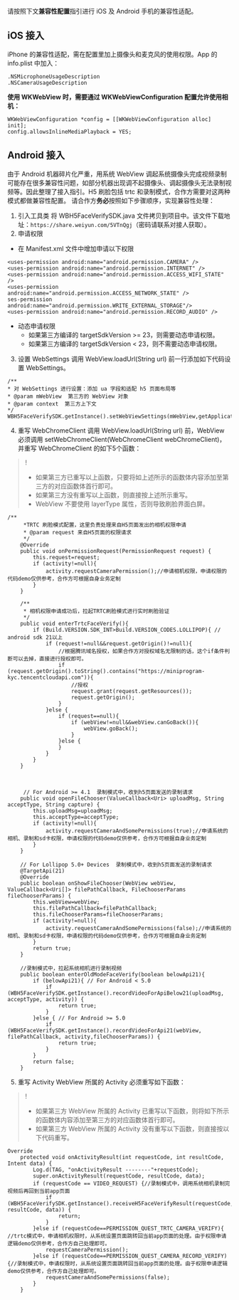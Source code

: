 请按照下文**兼容性配置**指引进行 iOS 及 Android 手机的兼容性适配。

## iOS 接入
iPhone 的兼容性适配，需在配置里加上摄像头和麦克风的使用权限。App 的 info.plist 中加入：
```
.NSMicrophoneUsageDescription  
.NSCameraUsageDescription
```
**使用 WKWebView 时，需要通过 WKWebViewConfiguration 配置允许使用相机：**
```
WKWebViewConfiguration *config = [[WKWebViewConfiguration alloc] init];
config.allowsInlineMediaPlayback = YES;
```
 
## Android 接入
由于 Android 机器碎片化严重，用系统 WebView 调起系统摄像头完成视频录制可能存在很多兼容性问题，如部分机器出现调不起摄像头、调起摄像头无法录制视频等。因此整理了接入指引。H5 刷脸包括 trtc 和录制模式，合作方需要对这两种模式都做兼容性配置。
请合作方**务必**按照如下步骤顺序，实现兼容性处理：
1. 引入工具类
将 WBH5FaceVerifySDK.java 文件拷贝到项目中。该文件下载地址：`https://share.weiyun.com/5VTnQgj`（密码请联系对接人获取）。
2. 申请权限
 - 在 Manifest.xml 文件中增加申请以下权限
```
<uses-permission android:name="android.permission.CAMERA" />
<uses-permission android:name="android.permission.INTERNET" />
<uses-permission android:name="android.permission.ACCESS_WIFI_STATE" />
<uses-permission android:name="android.permission.ACCESS_NETWORK_STATE" />
ses-permission android:name="android.permission.WRITE_EXTERNAL_STORAGE"/>
<uses-permission android:name="android.permission.RECORD_AUDIO" />
```
 - 动态申请权限
    - 如果第三方编译的 targetSdkVersion >= 23，则需要动态申请权限。
    - 如果第三方编译的 targetSdkVersion < 23，则不需要动态申请权限。
3. 设置 WebSettings
 调用 WebView.loadUrl(String url) 前一行添加如下代码设置 WebSettings。
```
/**
* 对 WebSettings 进行设置：添加 ua 字段和适配 h5 页面布局等
* @param mWebView  第三方的 WebView 对象
* @param context  第三方上下文
*/
WBH5FaceVerifySDK.getInstance().setWebViewSettings(mWebView,getApplicationContext());
```
4. 重写 WebChromeClient
调用 WebView.loadUrl(String url) 前，WebView 必须调用 setWebChromeClient(WebChromeClient webChromeClient)，并重写 WebChromeClient 的如下5个函数：
>! 
>- 如果第三方已重写以上函数，只要将如上述所示的函数体内容添加至第三方的对应函数体首行即可。
>- 如果第三方没有重写以上函数，则直接按上述所示重写。
>- WebView 不要使用 layerType 属性，否则导致刷脸界面白屏。
>
```
/**
     *TRTC 刷脸模式配置，这里负责处理来自H5页面发出的相机权限申请
     * @param request 来自H5页面的权限请求
     */
    @Override
    public void onPermissionRequest(PermissionRequest request) {
        this.request=request;
        if (activity!=null){ 
            activity.requestCameraPermission();//申请相机权限，申请权限的代码demo仅供参考，合作方可根据自身业务定制
        }
    }

    /**
     * 相机权限申请成功后，拉起TRTC刷脸模式进行实时刷脸验证
     */
    public void enterTrtcFaceVerify(){
        if (Build.VERSION.SDK_INT>Build.VERSION_CODES.LOLLIPOP){ // android sdk 21以上
            if (request!=null&&request.getOrigin()!=null){
                //根据腾讯域名授权，如果合作方对授权域名无限制的话，这个if条件判断可以去掉，直接进行授权即可。
                if (request.getOrigin().toString().contains("https://miniprogram-kyc.tencentcloudapi.com")){
                    //授权
                    request.grant(request.getResources());
                    request.getOrigin();
                }
            }else {
                if (request==null){
                    if (webView!=null&&webView.canGoBack()){
                        webView.goBack();
                    }
                }else {
                }
            }
        }
    }

                             

     // For Android >= 4.1  录制模式中，收到h5页面发送的录制请求
    public void openFileChooser(ValueCallback<Uri> uploadMsg, String acceptType, String capture) {
        this.uploadMsg=uploadMsg;
        this.acceptType=acceptType;
        if (activity!=null){
            activity.requestCameraAndSomePermissions(true);//申请系统的相机、录制和sd卡权限，申请权限的代码demo仅供参考，合作方可根据自身业务定制
        }
    }

    // For Lollipop 5.0+ Devices  录制模式中，收到h5页面发送的录制请求
    @TargetApi(21)
    @Override
    public boolean onShowFileChooser(WebView webView, ValueCallback<Uri[]> filePathCallback, FileChooserParams fileChooserParams) {
        this.webView=webView;
        this.filePathCallback=filePathCallback;
        this.fileChooserParams=fileChooserParams;
        if (activity!=null){
            activity.requestCameraAndSomePermissions(false);//申请系统的相机、录制和sd卡权限，申请权限的代码demo仅供参考，合作方可根据自身业务定制
        }
        return true;
    }

    //录制模式中，拉起系统相机进行录制视频
    public boolean enterOldModeFaceVerify(boolean belowApi21){
        if (belowApi21){ // For Android < 5.0
            if (WBH5FaceVerifySDK.getInstance().recordVideoForApiBelow21(uploadMsg, acceptType, activity)) {
                return true;
            }
        }else { // For Android >= 5.0
            if (WBH5FaceVerifySDK.getInstance().recordVideoForApi21(webView, filePathCallback, activity,fileChooserParams)) {
                return true;
            }
        }
        return false;
    }
```

5. 重写 Activity
 WebView 所属的 Activity 必须重写如下函数：
>!
>- 如果第三方 WebView 所属的 Activity 已重写以下函数，则将如下所示的函数体内容添加至第三方的对应函数体首行即可。
>- 如果第三方 WebView 所属的 Activity 没有重写以下函数，则直接按以下代码重写。
>
```
Override
    protected void onActivityResult(int requestCode, int resultCode, Intent data) {
        Log.d(TAG, "onActivityResult --------"+requestCode);
        super.onActivityResult(requestCode, resultCode, data);
        if (requestCode == VIDEO_REQUEST) {//录制模式中，调用系统相机录制完视频后再回到当前app页面
            if (WBH5FaceVerifySDK.getInstance().receiveH5FaceVerifyResult(requestCode, resultCode, data)) {
                return;
            }
        }else if (requestCode==PERMISSION_QUEST_TRTC_CAMERA_VERIFY){ //trtc模式中，申请相机权限时，从系统设置页面跳转回当前app页面的处理。由于权限申请逻辑demo仅供参考，合作方自己处理即可。
            requestCameraPermission();
        }else if (requestCode==PERMISSION_QUEST_CAMERA_RECORD_VERIFY){//录制模式中，申请权限时，从系统设置页面跳转回当前app页面的处理。由于权限申请逻辑demo仅供参考，合作方自己处理即可。
            requestCameraAndSomePermissions(false);
        }
    }
```
